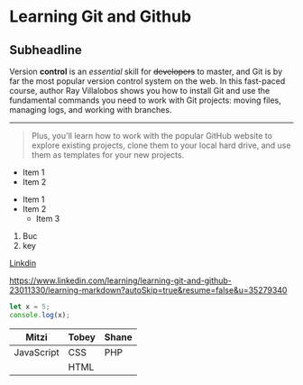 Learning Git and Github
===============

Subheadline
-----------


Version **control** is an *essential* skill for ~~developers~~ to master, and Git is by far the most popular version control system on the web. In this fast-paced course, author Ray Villalobos shows you how to install Git and use the fundamental commands you need to work with Git projects: moving files, managing logs, and working with branches.

***

>Plus, you'll learn how to work with the popular GitHub website to explore existing projects, clone them to your local hard drive, and use them as templates for your new projects.

- Item 1
- Item 2

* Item 1
* Item 2
  - Item 3

1. Buc
2. key

[Linkdin](https://www.linkedin.com/learning/learning-git-and-github-23011330/learning-markdown?autoSkip=true&resume=false&u=35279340)

https://www.linkedin.com/learning/learning-git-and-github-23011330/learning-markdown?autoSkip=true&resume=false&u=35279340

```js
let x = 5;
console.log(x);

```

| Mitzi  | Tobey | Shane |
| -----  | ----- | ----- |
| JavaScript  | CSS | PHP |
|   | HTML |  |

